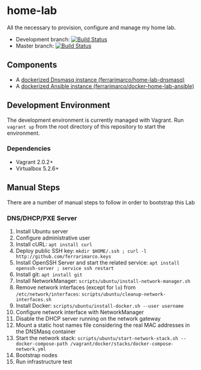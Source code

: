# home-lab
All the necessary to provision, configure and manage my home lab.

* Development branch: [![Build Status](https://travis-ci.org/ferrarimarco/home-lab.svg?branch=development)](https://travis-ci.org/ferrarimarco/home-lab)
* Master branch: [![Build Status](https://travis-ci.org/ferrarimarco/home-lab.svg?branch=master)](https://travis-ci.org/ferrarimarco/home-lab)

## Components

- A [dockerized Dnsmasq instance (ferrarimarco/home-lab-dnsmasq)](https://github.com/ferrarimarco/home-lab-dnsmasq)
- A [dockerized Ansible instance (ferrarimarco/docker-home-lab-ansible)](https://github.com/ferrarimarco/docker-home-lab-ansible)

## Development Environment

The development environment is currently managed with Vagrant. Run `vagrant up` from the root directory of this repository to start the environment.

### Dependencies

- Vagrant 2.0.2+
- Virtualbox 5.2.6+

## Manual Steps

There are a number of manual steps to follow in order to bootstrap this Lab

### DNS/DHCP/PXE Server

1. Install Ubuntu server
1. Configure administrative user
1. Install cURL: `apt install curl`
1. Deploy public SSH key: `mkdir $HOME/.ssh ; curl -l http://github.com/ferrarimarco.keys`
1. Install OpenSSH Server and start the related service: `apt install openssh-server ; service ssh restart`
1. Install git: `apt install git`
1. Install NetworkManager: `scripts/ubuntu/install-network-manager.sh`
1. Remove network interfaces (except for `lo`) from `/etc/network/interfaces`: `scripts/ubuntu/cleanup-network-interfaces.sh`
1. Install Docker: `scripts/ubuntu/install-docker.sh --user username`
1. Configure network interface with NetworkManager
1. Disable the DHCP server running on the network gateway
1. Mount a static host names file considering the real MAC addresses in the DNSMasq container
1. Start the network stack: `scripts/ubuntu/start-network-stack.sh --docker-compose-path /vagrant/docker/stacks/docker-compose-network.yml`
1. Bootstrap nodes
1. Run infrastructure test
